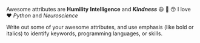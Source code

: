 Awesome attributes are **Humility** **Intelligence** and ***Kindness*** 😃 🤎 😙
I love ❤️ *Python* and *Neuroscience*

Write out some of your awesome attributes, and use emphasis (like bold or italics) to identify keywords, programming languages, or skills. 
